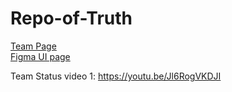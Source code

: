 # Repo-of-Truth

[Team Page](admin/team.md)
<br>
[Figma UI page](https://www.figma.com/design/3BL213GiKqrBxdkgft9es3/Pokemon-Trading-App?node-id=1-5&t=GNXVeBmH9ExuQB6j-1)

Team Status video 1: https://youtu.be/Jl6RogVKDJI